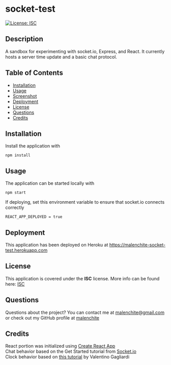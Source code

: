 # socket-test
[![License: ISC](https://img.shields.io/badge/License-ISC-blue.svg)](https://opensource.org/licenses/ISC)
## Description
A sandbox for experimenting with socket.io, Express, and React. It currently hosts a server time update and a basic chat protocol.

## Table of Contents
* [Installation](#Installation)
* [Usage](#Usage)
* [Screenshot](#Screenshot)
* [Deployment](#Deployment)
* [License](#License)
* [Questions](#Questions)
* [Credits](#Credits)

## Installation
Install the application with
```
npm install
```

## Usage
The application can be started locally with
```
npm start
```

If deploying, set this environment variable to ensure that socket.io connects correctly
```
REACT_APP_DEPLOYED = true
```

## Deployment
This application has been deployed on Heroku at https://malenchite-socket-test.herokuapp.com

## License  
This application is covered under the **ISC** license. More info can be found here: [ISC](https://opensource.org/licenses/ISC)

## Questions
Questions about the project? You can contact me at malenchite@gmail.com or check out my GitHub profile at [malenchite](https://github.com/malenchite)

## Credits
React portion was initialized using [Create React App](https://create-react-app.dev/)  
Chat behavior based on the Get Started tutorial from [Socket.io](https://socket.io/)  
Clock behavior based on [this tutorial](https://www.valentinog.com/blog/socket-react/) by Valentino Gagliardi
